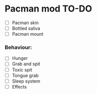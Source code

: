 # Pacman mod TO-DO
- [ ] Pacman skin
- [ ] Bottled saliva
- [ ] Pacman mount
### Behaviour:
- [ ] Hunger
- [ ] Grab and spit
- [ ] Toxic spit
- [ ] Tongue grab
- [ ] Sleep system
- [ ] Effects

